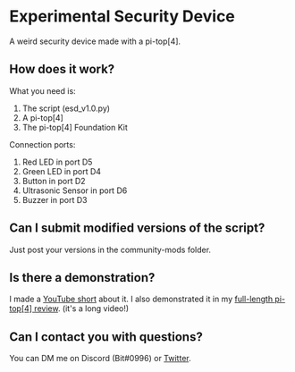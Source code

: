 # Experimental Security Device
A weird security device made with a pi-top[4].

##  How does it work?
What you need is:
1. The script (esd_v1.0.py)
2. A pi-top[4]
3. The pi-top[4] Foundation Kit

Connection ports:
1. Red LED in port D5
2. Green LED in port D4
3. Button in port D2
4. Ultrasonic Sensor in port D6
5. Buzzer in port D3

##  Can I submit modified versions of the script?
Just post your versions in the community-mods folder.

##  Is there a demonstration?
I made a [YouTube short](https://www.youtube.com/watch?v=DT0UeTSa_VE) about it.
I also demonstrated it in my [full-length pi-top[4] review](https://www.youtube.com/watch?v=Isvwee-22lI). (it's a long video!)

##  Can I contact you with questions?
You can DM me on Discord (Bit#0996) or [Twitter](https://twitter.com/littlebit670).
